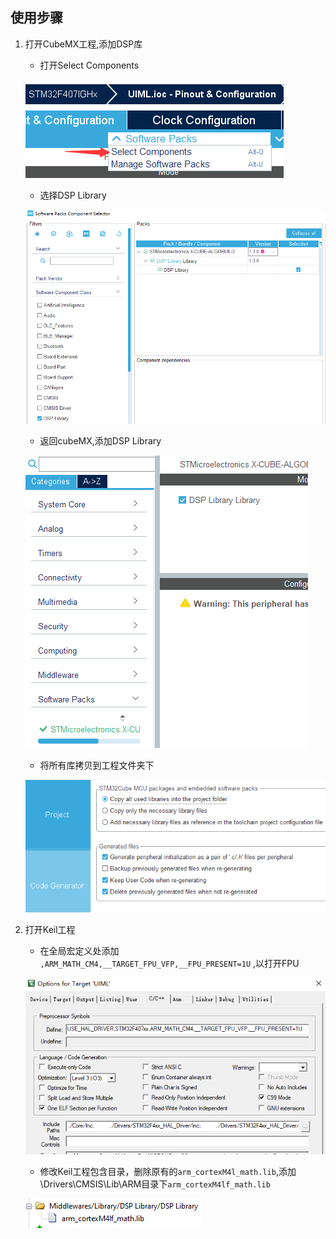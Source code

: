 ## 使用步骤

1. 打开CubeMX工程,添加DSP库
   - 打开Select Components
  
   ![选择包](README-IMG/选择包.png)
   - 选择DSP Library
  
	![引用DSP库](README-IMG/引用DSP库.png)
   - 返回cubeMX,添加DSP Library

   ![选择DSP库](README-IMG/选择DSP库.png)

   - 将所有库拷贝到工程文件夹下

   ![拷贝所有库到工程](README-IMG/拷贝所有库到工程.png)
	
2. 打开Keil工程
   - 在全局宏定义处添加 `,ARM_MATH_CM4,__TARGET_FPU_VFP,__FPU_PRESENT=1U` ,以打开FPU
   
   ![添加全局宏定义](README-IMG/添加全局宏定义.png)
   - 修改Keil工程包含目录，删除原有的`arm_cortexM4l_math.lib`,添加\Drivers\CMSIS\Lib\ARM目录下`arm_cortexM4lf_math.lib`

   ![添加math库](README-IMG/添加math库.png)